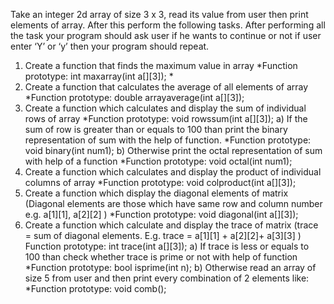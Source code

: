 Take an integer 2d array of size 3 x 3, read its value from user then print elements of array. After this perform the following tasks. After performing all the task your program should ask user if he wants to continue or not if user enter ‘Y’ or ‘y’ then your program should repeat.
1. Create a function that finds the maximum value in array *Function prototype: int maxarray(int a[][3]); *
2. Create a function that calculates the average of all elements of array *Function prototype: double arrayaverage(int a[][3]);
3. Create a function which calculates and display the sum of individual rows of array *Function prototype: void rowssum(int a[][3]);
  a) If the sum of row is greater than or equals to 100 than print the binary representation of sum with the help of function. *Function prototype: void binary(int num1);
  b) Otherwise print the octal representation of sum with help of a function *Function prototype: void octal(int num1);
4. Create a function which calculates and display the product of individual columns of array *Function prototype: void colproduct(int a[][3]);
5. Create a function which display the diagonal elements of matrix (Diagonal elements are those which have same row and column number e.g. a[1][1], a[2][2] )
 *Function prototype: void diagonal(int a[][3]);
6. Create a function which calculate and display the trace of matrix (trace = sum of diagonal elements. E.g. trace = a[1][1] + a[2][2]+ a[3][3] )
 Function prototype: int trace(int a[][3]);
  a) If trace is less or equals to 100 than check whether trace is prime or not with help of function *Function prototype: bool isprime(int n);
  b) Otherwise read an array of size 5 from user and then print every combination of 2 elements like:   *Function prototype: void comb();
